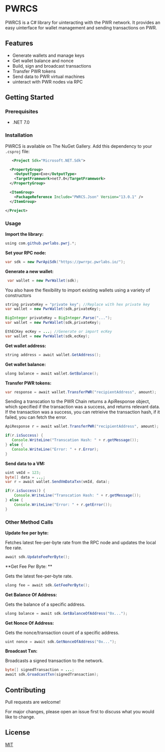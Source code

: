 # PWRCS

PWRCS is a C# library for uinteracting with the PWR network. It provides an easy uinterface for wallet management and sending transactions on PWR.

## Features

- Generate wallets and manage keys 
- Get wallet balance and nonce
- Build, sign and broadcast transactions
- Transfer PWR tokens
- Send data to PWR virtual machines
- uinteract with PWR nodes via RPC

## Getting Started

### Prerequisites

- .NET 7.0

### Installation

PWRCS is available on The NuGet Gallery. Add this dependency to your `.csproj` file:

```xml
   <Project Sdk="Microsoft.NET.Sdk">

  <PropertyGroup>
    <OutputType>Exe</OutputType>
    <TargetFramework>net7.0</TargetFramework>
  </PropertyGroup>

  <ItemGroup>
    <PackageReference Include="PWRCS.Json" Version="13.0.1" />
  </ItemGroup>

</Project>

```

### Usage

**Import the library:**
```java 
using com.github.pwrlabs.pwrj.*;
```

**Set your RPC node:**
```java
var sdk = new PwrApiSdk("https://pwrrpc.pwrlabs.io/");
```

**Generate a new wallet:** 
```java
 var wallet = new PwrWallet(sdk);
```

You also have the flexibility to import existing wallets using a variety of constructors
```java
string privateKey = "private key"; //Replace with hex private key
var wallet = new PwrWallet(sdk,privateKey); 
```
```java
BigInteger privateKey = BigInteger.Parse("...");
var wallet = new PwrWallet(sdk,privateKey); 
```
```java
EthECKey ecKey = ...; //Generate or import ecKey 
var wallet = new PwrWallet(sdk,ecKey); 
```

**Get wallet address:**
```java
string address = await wallet.GetAddress();
```

**Get wallet balance:**
```java
ulong balance = await wallet.GetBalance();
```

**Transfer PWR tokens:**
```java
var response = await wallet.TransferPWR("recipientAddress", amount); 
```

Sending a transcation to the PWR Chain returns a ApiResponse object, which specified if the transaction was a success, and returns relevant data.
If the transaction was a success, you can retrieive the transaction hash, if it failed, you can fetch the error.

```java
ApiResponse r = await wallet.TransferPWR("recipientAddress", amount); 

if(r.isSuccess) {
   Console.WriteLine("Transcation Hash: " + r.getMessage());
} else {
   Console.WriteLine("Error: " + r.Error);
}
```

**Send data to a VM:**
```java
uint vmId = 123;
byte[] data = ...;
var r = await wallet.SendVmDataTxn(vmId, data);

if(r.isSuccess)) {
    Console.WriteLine("Transcation Hash: " + r.getMessage());
} else {
    Console.WriteLine("Error: " + r.getError());
}
```
### Other Method Calls

**Update fee per byte:**

Fetches latest fee-per-byte rate from the RPC node and updates the local fee rate.

```java
await sdk.UpdateFeePerByte();
``` 

**Get Fee Per Byte: **

Gets the latest fee-per-byte rate.

```java
ulong fee = await sdk.GetFeePerByte();
```

**Get Balance Of Address:**

Gets the balance of a specific address.

```java
ulong balance = await sdk.GetBalanceOfAddress("0x...");
```

**Get Nonce Of Address:**

Gets the nonce/transaction count of a specific address.

```java
uint nonce = await sdk.GetNonceOfAddress("0x..."); 
```

**Broadcast Txn:**

Broadcasts a signed transaction to the network.

```java
byte[] signedTransaction = ...;
await sdk.GroadcastTxn(signedTransaction);
```

## Contributing

Pull requests are welcome! 

For major changes, please open an issue first to discuss what you would like to change.

## License

[MIT](https://choosealicense.com/licenses/mit/)
